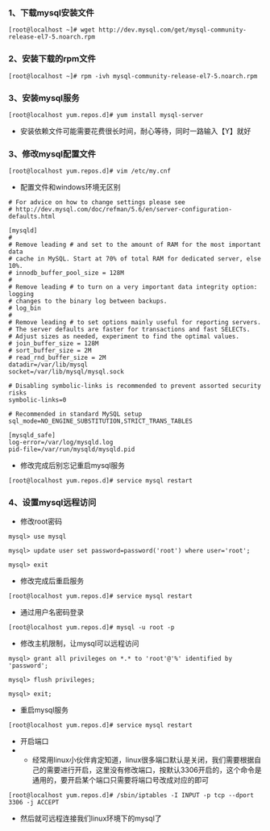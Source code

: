 ### 1、下载mysql安装文件
```
[root@localhost ~]# wget http://dev.mysql.com/get/mysql-community-release-el7-5.noarch.rpm
```

### 2、安装下载的rpm文件

```
[root@localhost ~]# rpm -ivh mysql-community-release-el7-5.noarch.rpm

```

### 3、安装mysql服务

```
[root@localhost yum.repos.d]# yum install mysql-server

```
- 安装依赖文件可能需要花费很长时间，耐心等待，同时一路输入【Y】就好

### 3、修改mysql配置文件

```
[root@localhost yum.repos.d]# vim /etc/my.cnf
```
- 配置文件和windows环境无区别

```
# For advice on how to change settings please see
# http://dev.mysql.com/doc/refman/5.6/en/server-configuration-defaults.html

[mysqld]
#
# Remove leading # and set to the amount of RAM for the most important data
# cache in MySQL. Start at 70% of total RAM for dedicated server, else 10%.
# innodb_buffer_pool_size = 128M
#
# Remove leading # to turn on a very important data integrity option: logging
# changes to the binary log between backups.
# log_bin
#
# Remove leading # to set options mainly useful for reporting servers.
# The server defaults are faster for transactions and fast SELECTs.
# Adjust sizes as needed, experiment to find the optimal values.
# join_buffer_size = 128M
# sort_buffer_size = 2M
# read_rnd_buffer_size = 2M
datadir=/var/lib/mysql
socket=/var/lib/mysql/mysql.sock

# Disabling symbolic-links is recommended to prevent assorted security risks
symbolic-links=0

# Recommended in standard MySQL setup
sql_mode=NO_ENGINE_SUBSTITUTION,STRICT_TRANS_TABLES

[mysqld_safe]
log-error=/var/log/mysqld.log
pid-file=/var/run/mysqld/mysqld.pid
```
- 修改完成后别忘记重启mysql服务
```
[root@localhost yum.repos.d]# service mysql restart
```

### 4、设置mysql远程访问

- 修改root密码
```
mysql> use mysql

mysql> update user set password=password('root') where user='root';

mysql> exit
```
- 修改完成后重启服务
```
[root@localhost yum.repos.d]# service mysql restart
```
- 通过用户名密码登录
```
[root@localhost yum.repos.d]# mysql -u root -p
```

- 修改主机限制，让mysql可以远程访问

```
mysql> grant all privileges on *.* to 'root'@'%' identified by 'password';

mysql> flush privileges;

mysql> exit;
```

- 重启mysql服务

```
[root@localhost yum.repos.d]# service mysql restart
```

- 开启端口
- - 经常用linux小伙伴肯定知道，linux很多端口默认是关闭，我们需要根据自己的需要进行开启，这里没有修改端口，按默认3306开启的，这个命令是通用的，要开启某个端口只需要将端口号改成对应的即可
```
[root@localhost yum.repos.d]# /sbin/iptables -I INPUT -p tcp --dport 3306 -j ACCEPT
```
- 然后就可远程连接我们linux环境下的mysql了
